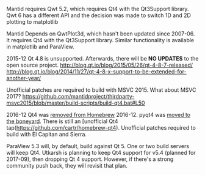 Mantid requires Qwt 5.2, which requires Qt4 with the Qt3Support
library. Qwt 6 has a different API and the decision was made to switch
1D and 2D plotting to matplotlib

Mantid Depends on QwtPlot3d, which hasn't been updated since
2007-06. It requires Qt4 with the Qt3Support library. Similar
functionality is available in matplotlib and ParaView.

2015-12 Qt 4.8 is unsupported. Afterwards, there will be
**NO UPDATES** to the open source project.
http://blog.qt.io/blog/2015/05/26/qt-4-8-7-released/
http://blog.qt.io/blog/2014/11/27/qt-4-8-x-support-to-be-extended-for-another-year/

Unofficial patches are required to build with MSVC 2015. What about
MSVC 2017?
https://github.com/mantidproject/thirdparty-msvc2015/blob/master/build-scripts/build-qt4.bat#L50

2016-12 Qt4 was
[removed from Homebrew](https://github.com/Homebrew/homebrew-core/commit/05eaba4cd570b000aa85d91a01e2b4d503894f00)
2016-12. pyqt4 was
[moved to the boneyard](https://github.com/Homebrew/homebrew-core/pull/6817). There
is still an
[unofficial Qt4 tap(https://github.com/cartr/homebrew-qt4). Unofficial patches required to build with El Capitan and Sierra.

ParaView 5.3 will, by default, build against Qt 5. One or two build
servers will keep Qt4.  Utkarsh is planning to keep Qt4 support for
v5.4 (planned for 2017-09), then dropping Qt 4 support.  However, if
there's a strong community push back, they will revisit that plan.
